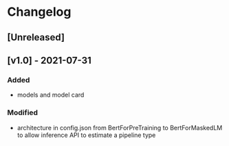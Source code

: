 # Changelog

## [Unreleased]

## [v1.0] - 2021-07-31

### Added

- models and model card

### Modified

- architecture in config.json from BertForPreTraining to BertForMaskedLM to allow inference API to estimate a pipeline type

